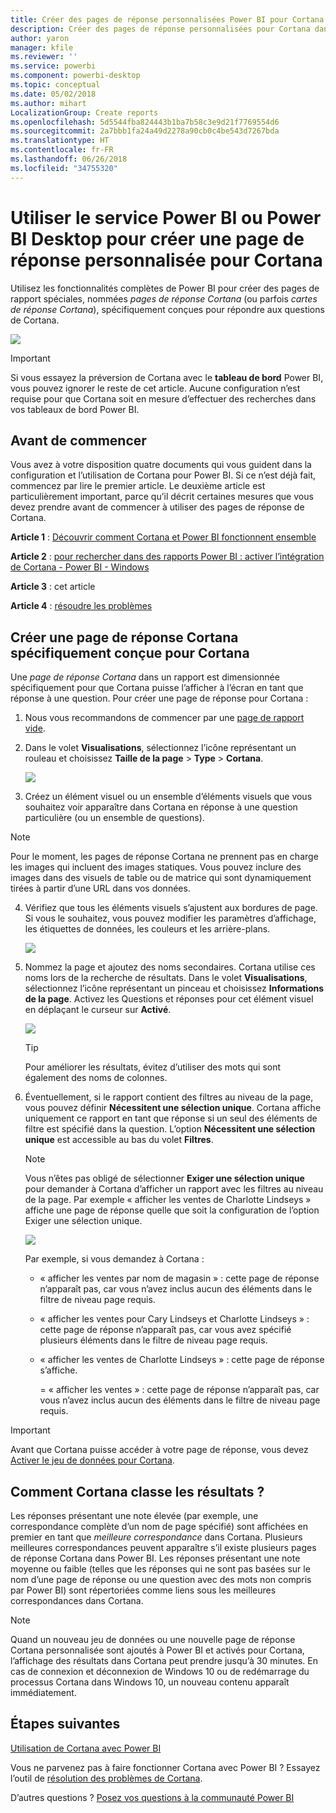 ```yaml
---
title: Créer des pages de réponse personnalisées Power BI pour Cortana
description: Créer des pages de réponse personnalisées pour Cortana dans Power BI
author: yaron
manager: kfile
ms.reviewer: ''
ms.service: powerbi
ms.component: powerbi-desktop
ms.topic: conceptual
ms.date: 05/02/2018
ms.author: mihart
LocalizationGroup: Create reports
ms.openlocfilehash: 5d5544fba824443b1ba7b58c3e9d21f7769554d6
ms.sourcegitcommit: 2a7bbb1fa24a49d2278a90cb0c4be543d7267bda
ms.translationtype: HT
ms.contentlocale: fr-FR
ms.lasthandoff: 06/26/2018
ms.locfileid: "34755320"
---
```

# <a name="use-power-bi-service-or-power-bi-desktop-to-create-a-custom-answer-page-for-cortana"></a>Utiliser le service Power BI ou Power BI Desktop pour créer une page de réponse personnalisée pour Cortana
Utilisez les fonctionnalités complètes de Power BI pour créer des pages de rapport spéciales, nommées *pages de réponse Cortana* (ou parfois *cartes de réponse Cortana*), spécifiquement conçues pour répondre aux questions de Cortana.

![](media/service-cortana-answer-cards/power-bi-cortana.png)

> [!IMPORTANT]
> Si vous essayez la préversion de Cortana avec le **tableau de bord** Power BI, vous pouvez ignorer le reste de cet article. Aucune configuration n’est requise pour que Cortana soit en mesure d’effectuer des recherches dans vos tableaux de bord Power BI.
> 
> 

## <a name="before-you-begin"></a>Avant de commencer
Vous avez à votre disposition quatre documents qui vous guident dans la configuration et l’utilisation de Cortana pour Power BI. Si ce n’est déjà fait, commencez par lire le premier article. Le deuxième article est particulièrement important, parce qu’il décrit certaines mesures que vous devez prendre avant de commencer à utiliser des pages de réponse de Cortana.

**Article 1** : [Découvrir comment Cortana et Power BI fonctionnent ensemble](service-cortana-intro.md)

**Article 2** : [pour rechercher dans des rapports Power BI : activer l’intégration de Cortana - Power BI - Windows](service-cortana-enable.md)

**Article 3** : cet article

**Article 4** : [résoudre les problèmes](service-cortana-troubleshoot.md)

## <a name="create-a-cortana-answer-page-designed-specifically-for-cortana"></a>Créer une page de réponse Cortana spécifiquement conçue pour Cortana
Une *page de réponse Cortana* dans un rapport est dimensionnée spécifiquement pour que Cortana puisse l’afficher à l’écran en tant que réponse à une question. Pour créer une page de réponse pour Cortana :

1. Nous vous recommandons de commencer par une [page de rapport vide](power-bi-report-add-page.md).
2. Dans le volet **Visualisations**, sélectionnez l’icône représentant un rouleau et choisissez **Taille de la page** > **Type** > **Cortana**.
   
    ![](media/service-cortana-answer-cards/pbi-cortana-page-size-new.png)
3. Créez un élément visuel ou un ensemble d’éléments visuels que vous souhaitez voir apparaître dans Cortana en réponse à une question particulière (ou un ensemble de questions).

> [!NOTE]
> Pour le moment, les pages de réponse Cortana ne prennent pas en charge les images qui incluent des images statiques. Vous pouvez inclure des images dans des visuels de table ou de matrice qui sont dynamiquement tirées à partir d’une URL dans vos données. 
> 
> 

4. Vérifiez que tous les éléments visuels s’ajustent aux bordures de page. Si vous le souhaitez, vous pouvez modifier les paramètres d’affichage, les étiquettes de données, les couleurs et les arrière-plans.  
   
    ![](media/service-cortana-answer-cards/pbi_cortana_modify-new.png)
5. Nommez la page et ajoutez des noms secondaires. Cortana utilise ces noms lors de la recherche de résultats. Dans le volet **Visualisations**, sélectionnez l’icône représentant un pinceau et choisissez **Informations de la page**. Activez les Questions et réponses pour cet élément visuel en déplaçant le curseur sur **Activé**.
   
    ![](media/service-cortana-answer-cards/pbi_cortana_names-newer.png)
   
   > [!TIP]
   > Pour améliorer les résultats, évitez d’utiliser des mots qui sont également des noms de colonnes.
   > 
   > 
6. Éventuellement, si le rapport contient des filtres au niveau de la page, vous pouvez définir **Nécessitent une sélection unique**. Cortana affiche uniquement ce rapport en tant que réponse si un seul des éléments de filtre est spécifié dans la question. L’option **Nécessitent une sélection unique** est accessible au bas du volet **Filtres**.
   
   > [!NOTE]
   > Vous n’êtes pas obligé de sélectionner **Exiger une sélection unique** pour demander à Cortana d’afficher un rapport avec les filtres au niveau de la page. Par exemple « afficher les ventes de Charlotte Lindseys » affiche une page de réponse quelle que soit la configuration de l’option Exiger une sélection unique.
   > 
   > 
   
     ![](media/service-cortana-answer-cards/pbi-cortana-single-selection-new.png)
   
      Par exemple, si vous demandez à Cortana :
   
   * « afficher les ventes par nom de magasin » : cette page de réponse n’apparaît pas, car vous n’avez inclus aucun des éléments dans le filtre de niveau page requis.
   * « afficher les ventes pour Cary Lindseys et Charlotte Lindseys » : cette page de réponse n’apparaît pas, car vous avez spécifié plusieurs éléments dans le filtre de niveau page requis.
   * « afficher les ventes de Charlotte Lindseys » : cette page de réponse s’affiche.
     
     = « afficher les ventes » : cette page de réponse n’apparaît pas, car vous n’avez inclus aucun des éléments dans le filtre de niveau page requis.

> [!IMPORTANT]
> Avant que Cortana puisse accéder à votre page de réponse, vous devez [Activer le jeu de données pour Cortana](service-cortana-enable.md).
> 
> 

## <a name="how-does-cortana-order-the-results"></a>Comment Cortana classe les résultats ?
Les réponses présentant une note élevée (par exemple, une correspondance complète d’un nom de page spécifié) sont affichées en premier en tant que *meilleure correspondance* dans Cortana. Plusieurs meilleures correspondances peuvent apparaître s’il existe plusieurs pages de réponse Cortana dans Power BI. Les réponses présentant une note moyenne ou faible (telles que les réponses qui ne sont pas basées sur le nom d’une page de réponse ou une question avec des mots non compris par Power BI) sont répertoriées comme liens sous les meilleures correspondances dans Cortana.

> [!NOTE]
> Quand un nouveau jeu de données ou une nouvelle page de réponse Cortana personnalisée sont ajoutés à Power BI et activés pour Cortana, l’affichage des résultats dans Cortana peut prendre jusqu’à 30 minutes. En cas de connexion et déconnexion de Windows 10 ou de redémarrage du processus Cortana dans Windows 10, un nouveau contenu apparaît immédiatement.
> 
> 

## <a name="next-steps"></a>Étapes suivantes
[Utilisation de Cortana avec Power BI](service-cortana-intro.md)

Vous ne parvenez pas à faire fonctionner Cortana avec Power BI ?  Essayez l’outil de [résolution des problèmes de Cortana](service-cortana-troubleshoot.md).

D’autres questions ? [Posez vos questions à la communauté Power BI](http://community.powerbi.com/)

